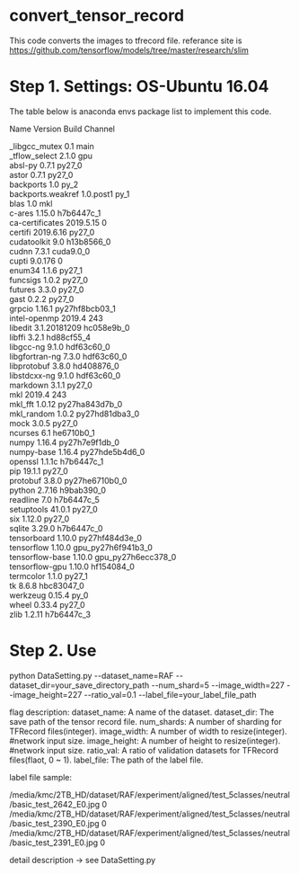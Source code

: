 # convert_tensor_record
This code converts the images to tfrecord file.
referance site is https://github.com/tensorflow/models/tree/master/research/slim

# Step 1. Settings: OS-Ubuntu 16.04

The table below is anaconda envs package list to implement this code.

Name                    Version                   Build  Channel

_libgcc_mutex             0.1                        main  
_tflow_select             2.1.0                       gpu  
absl-py                   0.7.1                    py27_0  
astor                     0.7.1                    py27_0  
backports                 1.0                        py_2  
backports.weakref         1.0.post1                  py_1  
blas                      1.0                         mkl  
c-ares                    1.15.0               h7b6447c_1  
ca-certificates           2019.5.15                     0  
certifi                   2019.6.16                py27_0  
cudatoolkit               9.0                  h13b8566_0  
cudnn                     7.3.1                 cuda9.0_0  
cupti                     9.0.176                       0  
enum34                    1.1.6                    py27_1  
funcsigs                  1.0.2                    py27_0  
futures                   3.3.0                    py27_0  
gast                      0.2.2                    py27_0  
grpcio                    1.16.1           py27hf8bcb03_1  
intel-openmp              2019.4                      243  
libedit                   3.1.20181209         hc058e9b_0  
libffi                    3.2.1                hd88cf55_4  
libgcc-ng                 9.1.0                hdf63c60_0  
libgfortran-ng            7.3.0                hdf63c60_0  
libprotobuf               3.8.0                hd408876_0  
libstdcxx-ng              9.1.0                hdf63c60_0  
markdown                  3.1.1                    py27_0  
mkl                       2019.4                      243  
mkl_fft                   1.0.12           py27ha843d7b_0  
mkl_random                1.0.2            py27hd81dba3_0  
mock                      3.0.5                    py27_0  
ncurses                   6.1                  he6710b0_1  
numpy                     1.16.4           py27h7e9f1db_0  
numpy-base                1.16.4           py27hde5b4d6_0  
openssl                   1.1.1c               h7b6447c_1  
pip                       19.1.1                   py27_0  
protobuf                  3.8.0            py27he6710b0_0  
python                    2.7.16               h9bab390_0  
readline                  7.0                  h7b6447c_5  
setuptools                41.0.1                   py27_0  
six                       1.12.0                   py27_0  
sqlite                    3.29.0               h7b6447c_0  
tensorboard               1.10.0           py27hf484d3e_0  
tensorflow                1.10.0          gpu_py27h6f941b3_0  
tensorflow-base           1.10.0          gpu_py27h6ecc378_0  
tensorflow-gpu            1.10.0               hf154084_0  
termcolor                 1.1.0                    py27_1  
tk                        8.6.8                hbc83047_0  
werkzeug                  0.15.4                     py_0  
wheel                     0.33.4                   py27_0  
zlib                      1.2.11               h7b6447c_3

# Step 2. Use
python DataSetting.py --dataset_name=RAF --dataset_dir=your_save_directory_path --num_shard=5 --image_width=227 --image_height=227 --ratio_val=0.1 --label_file=your_label_file_path

flag description:
dataset_name: A name of the dataset.
dataset_dir: The save path of the tensor record file.
num_shards: A number of sharding for TFRecord files(integer).
image_width: A number of width to resize(integer). #network input size.
image_height: A number of height to resize(integer). #network input size.
ratio_val: A ratio of validation datasets for TFRecord files(flaot, 0 ~ 1).
label_file: The path of the label file.

label file sample:

/media/kmc/2TB_HD/dataset/RAF/experiment/aligned/test_5classes/neutral/basic_test_2642_E0.jpg 0
/media/kmc/2TB_HD/dataset/RAF/experiment/aligned/test_5classes/neutral/basic_test_2390_E0.jpg 0
/media/kmc/2TB_HD/dataset/RAF/experiment/aligned/test_5classes/neutral/basic_test_2391_E0.jpg 0


detail description -> see DataSetting.py
